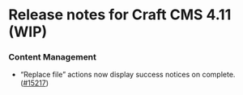 # Release notes for Craft CMS 4.11 (WIP)

### Content Management

- “Replace file” actions now display success notices on complete. ([#15217](https://github.com/craftcms/cms/issues/15217))
